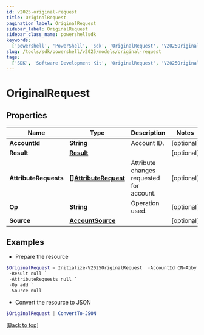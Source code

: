 ```yaml
---
id: v2025-original-request
title: OriginalRequest
pagination_label: OriginalRequest
sidebar_label: OriginalRequest
sidebar_class_name: powershellsdk
keywords:
  ['powershell', 'PowerShell', 'sdk', 'OriginalRequest', 'V2025OriginalRequest']
slug: /tools/sdk/powershell/v2025/models/original-request
tags:
  ['SDK', 'Software Development Kit', 'OriginalRequest', 'V2025OriginalRequest']
---
```


# OriginalRequest

## Properties

| Name | Type | Description | Notes |
| --- | --- | --- | --- |
| **AccountId** | **String** | Account ID. | [optional] |
| **Result** | [**Result**](result) |  | [optional] |
| **AttributeRequests** | [**[]AttributeRequest**](attribute-request) | Attribute changes requested for account. | [optional] |
| **Op** | **String** | Operation used. | [optional] |
| **Source** | [**AccountSource**](account-source) |  | [optional] |

## Examples

- Prepare the resource

```powershell
$OriginalRequest = Initialize-V2025OriginalRequest  -AccountId CN=Abby Smith,OU=Austin,OU=Americas,OU=Demo,DC=seri,DC=acme,DC=com `
 -Result null `
 -AttributeRequests null `
 -Op add `
 -Source null
```

- Convert the resource to JSON

```powershell
$OriginalRequest | ConvertTo-JSON
```

[[Back to top]](#)
